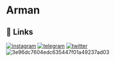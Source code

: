 # Arman
## 🔗 Links
[![instagram](https://img.shields.io/badge/instagram-E1306C?style=for-the-badge&logo=instagram&logoColor=white)](https://www.instagram.com/weebsupporter/)
[![telegram](https://img.shields.io/badge/telegram-229ED9?style=for-the-badge&logo=telegram&logoColor=white)](https://t.me/weeb_2d)
[![twitter](https://img.shields.io/badge/twitter-FF7433?style=for-the-badge&logo=twitter&logoColor=white)](https://twitter.com/weeb_2d)
![3e96dc7604edc635447f01a49237ad03](https://user-images.githubusercontent.com/110531079/188503283-0546da9f-62e7-448a-9d6c-7bb6fd735658.gif)



